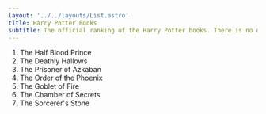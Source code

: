 ```yaml
---
layout: '../../layouts/List.astro'
title: Harry Potter Books
subtitle: The official ranking of the Harry Potter books. There is no disputing this list, it is canonical.
---
```


1. The Half Blood Prince
1. The Deathly Hallows
1. The Prisoner of Azkaban
1. The Order of the Phoenix
1. The Goblet of Fire
1. The Chamber of Secrets
1. The Sorcerer's Stone
